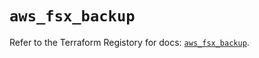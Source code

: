 # `aws_fsx_backup`

Refer to the Terraform Registory for docs: [`aws_fsx_backup`](https://registry.terraform.io/providers/hashicorp/aws/5.6.1/docs/resources/fsx_backup).

